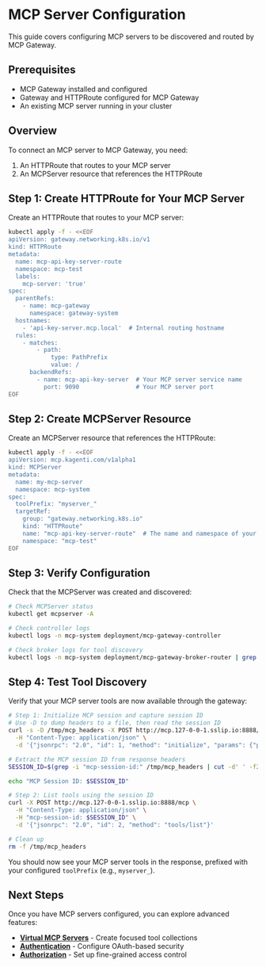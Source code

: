 # MCP Server Configuration

This guide covers configuring MCP servers to be discovered and routed by MCP Gateway.

## Prerequisites

- MCP Gateway installed and configured
- Gateway and HTTPRoute configured for MCP Gateway
- An existing MCP server running in your cluster

## Overview

To connect an MCP server to MCP Gateway, you need:
1. An HTTPRoute that routes to your MCP server
2. An MCPServer resource that references the HTTPRoute

## Step 1: Create HTTPRoute for Your MCP Server

Create an HTTPRoute that routes to your MCP server:

```bash
kubectl apply -f - <<EOF
apiVersion: gateway.networking.k8s.io/v1
kind: HTTPRoute
metadata:
  name: mcp-api-key-server-route
  namespace: mcp-test
  labels:
    mcp-server: 'true'
spec:
  parentRefs:
    - name: mcp-gateway
      namespace: gateway-system
  hostnames:
    - 'api-key-server.mcp.local'  # Internal routing hostname
  rules:
    - matches:
        - path:
            type: PathPrefix
            value: /
      backendRefs:
        - name: mcp-api-key-server  # Your MCP server service name
          port: 9090                # Your MCP server port
EOF
```

## Step 2: Create MCPServer Resource

Create an MCPServer resource that references the HTTPRoute:

```bash
kubectl apply -f - <<EOF
apiVersion: mcp.kagenti.com/v1alpha1
kind: MCPServer
metadata:
  name: my-mcp-server
  namespace: mcp-system
spec:
  toolPrefix: "myserver_"
  targetRef:
    group: "gateway.networking.k8s.io"
    kind: "HTTPRoute"
    name: "mcp-api-key-server-route"  # The name and namespace of your MCP Server HTTPRoute
    namespace: "mcp-test"
EOF
```

## Step 3: Verify Configuration

Check that the MCPServer was created and discovered:

```bash
# Check MCPServer status
kubectl get mcpserver -A

# Check controller logs
kubectl logs -n mcp-system deployment/mcp-gateway-controller

# Check broker logs for tool discovery
kubectl logs -n mcp-system deployment/mcp-gateway-broker-router | grep "Discovered tools"
```

## Step 4: Test Tool Discovery

Verify that your MCP server tools are now available through the gateway:

```bash
# Step 1: Initialize MCP session and capture session ID
# Use -D to dump headers to a file, then read the session ID
curl -s -D /tmp/mcp_headers -X POST http://mcp.127-0-0-1.sslip.io:8888/mcp \
  -H "Content-Type: application/json" \
  -d '{"jsonrpc": "2.0", "id": 1, "method": "initialize", "params": {"protocolVersion": "2025-03-26", "capabilities": {}, "clientInfo": {"name": "test-client", "version": "1.0.0"}}}'

# Extract the MCP session ID from response headers
SESSION_ID=$(grep -i "mcp-session-id:" /tmp/mcp_headers | cut -d' ' -f2 | tr -d '\r')

echo "MCP Session ID: $SESSION_ID"

# Step 2: List tools using the session ID
curl -X POST http://mcp.127-0-0-1.sslip.io:8888/mcp \
  -H "Content-Type: application/json" \
  -H "mcp-session-id: $SESSION_ID" \
  -d '{"jsonrpc": "2.0", "id": 2, "method": "tools/list"}'

# Clean up
rm -f /tmp/mcp_headers
```

You should now see your MCP server tools in the response, prefixed with your configured `toolPrefix` (e.g., `myserver_`).

## Next Steps

Once you have MCP servers configured, you can explore advanced features:

- **[Virtual MCP Servers](./virtual-mcp-servers.md)** - Create focused tool collections
- **[Authentication](./authentication.md)** - Configure OAuth-based security
- **[Authorization](./authorization.md)** - Set up fine-grained access control

